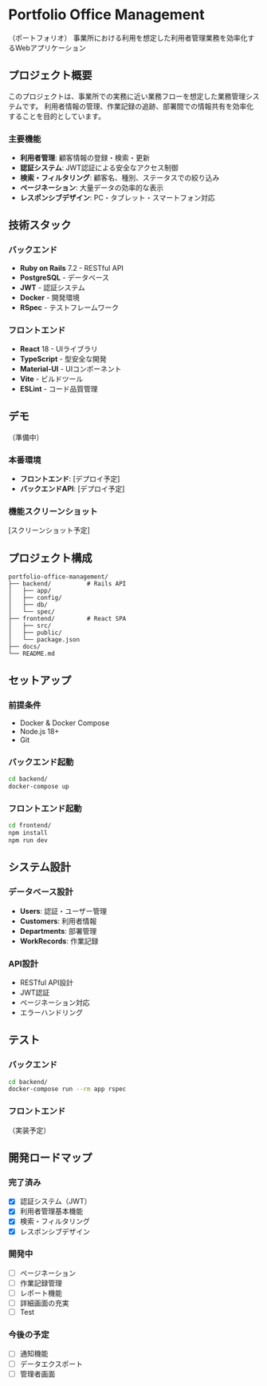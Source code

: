 # Portfolio Office Management

（ポートフォリオ）
事業所における利用を想定した利用者管理業務を効率化するWebアプリケーション

## プロジェクト概要

このプロジェクトは、事業所での実務に近い業務フローを想定した業務管理システムです。
利用者情報の管理、作業記録の追跡、部署間での情報共有を効率化することを目的としています。

### 主要機能
- **利用者管理**: 顧客情報の登録・検索・更新
- **認証システム**: JWT認証による安全なアクセス制御
- **検索・フィルタリング**: 顧客名、種別、ステータスでの絞り込み
- **ページネーション**: 大量データの効率的な表示
- **レスポンシブデザイン**: PC・タブレット・スマートフォン対応

## 技術スタック

### バックエンド
- **Ruby on Rails** 7.2 - RESTful API
- **PostgreSQL** - データベース
- **JWT** - 認証システム
- **Docker** - 開発環境
- **RSpec** - テストフレームワーク

### フロントエンド
- **React** 18 - UIライブラリ
- **TypeScript** - 型安全な開発
- **Material-UI** - UIコンポーネント
- **Vite** - ビルドツール
- **ESLint** - コード品質管理

## デモ
（準備中）

### 本番環境
- **フロントエンド**: [デプロイ予定]
- **バックエンドAPI**: [デプロイ予定]

### 機能スクリーンショット
[スクリーンショット予定]

## プロジェクト構成

```
portfolio-office-management/
├── backend/          # Rails API
│   ├── app/
│   ├── config/
│   ├── db/
│   └── spec/
├── frontend/         # React SPA
│   ├── src/
│   ├── public/
│   └── package.json
├── docs/
└── README.md
```

## セットアップ

### 前提条件
- Docker & Docker Compose
- Node.js 18+
- Git

### バックエンド起動
```bash
cd backend/
docker-compose up
```

### フロントエンド起動
```bash
cd frontend/
npm install
npm run dev
```

## システム設計

### データベース設計
- **Users**: 認証・ユーザー管理
- **Customers**: 利用者情報
- **Departments**: 部署管理
- **WorkRecords**: 作業記録

### API設計
- RESTful API設計
- JWT認証
- ページネーション対応
- エラーハンドリング

## テスト

### バックエンド
```bash
cd backend/
docker-compose run --rm app rspec
```

### フロントエンド

（実装予定）

## 開発ロードマップ

### 完了済み
- [x] 認証システム（JWT）
- [x] 利用者管理基本機能
- [x] 検索・フィルタリング
- [x] レスポンシブデザイン

### 開発中
- [ ] ページネーション
- [ ] 作業記録管理
- [ ] レポート機能
- [ ] 詳細画面の充実
- [ ] Test

### 今後の予定
- [ ] 通知機能
- [ ] データエクスポート
- [ ] 管理者画面
